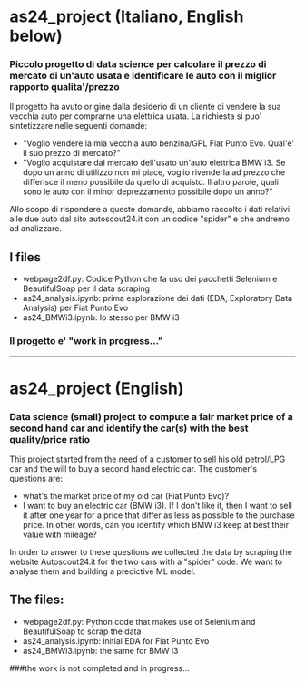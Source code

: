 # as24_project (Italiano, English below)
### Piccolo progetto di data science per calcolare il prezzo di mercato di un'auto usata e identificare le auto con il miglior rapporto qualita'/prezzo


Il progetto ha avuto origine dalla desiderio di un cliente di vendere la sua vecchia auto per comprarne una elettrica usata. La richiesta si puo' 
sintetizzare nelle seguenti domande:
+ "Voglio vendere la mia vecchia auto benzina/GPL Fiat Punto Evo. Qual'e' il suo prezzo di mercato?"
+ "Voglio acquistare dal mercato dell'usato un'auto elettrica BMW i3. Se dopo un anno di utilizzo non mi piace, voglio rivenderla ad
prezzo che differisce il meno possibile da quello di acquisto. Il altro parole, quali sono le auto con il minor deprezzamento possibile dopo un anno?"

Allo scopo di rispondere a queste domande, abbiamo raccolto i dati relativi alle due auto dal sito autoscout24.it con un codice "spider" e che andremo ad analizzare.

## I files
+ webpage2df.py: Codice Python che fa uso dei pacchetti Selenium e BeautifulSoap per il data scraping
+ as24_analysis.ipynb: prima esplorazione dei dati (EDA, Exploratory Data Analysis) per Fiat Punto Evo
+ as24_BMWi3.ipynb: lo stesso per BMW i3

### Il progetto e' "work in progress..."

----------------------------------------------

# as24_project (English)
### Data science (small) project to compute a fair market price of a second hand car and identify the car(s) with the best quality/price ratio

This project started from the need of a customer to sell his old petrol/LPG car and the will to buy a second hand electric car. 
The customer's questions are:
+ what's the market price of my old car (Fiat Punto Evo)?
+ I want to buy an electric car (BMW i3). If I don't like it, then I want to sell it after one year for a price that differ as less as possible 
to the purchase price. In other words, can you identify which BMW i3 keep at best their value with mileage?

In order to answer to these questions we collected the data by scraping the website Autoscout24.it for the two cars with a "spider" code.
We want to analyse them and building a predictive ML model.

## The files:
+ webpage2df.py: Python code that makes use of Selenium and BeautifulSoap to scrap the data
+ as24_analysis.ipynb: initial EDA for Fiat Punto Evo
+ as24_BMWi3.ipynb: the same for BMW i3

###the work is not completed and in progress...

